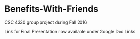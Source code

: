 # Benefits-With-Friends
CSC 4330 group project during Fall 2016

Link for Final Presentation now available under Google Doc Links
